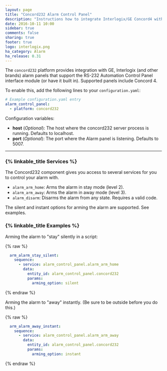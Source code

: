 ```yaml
---
layout: page
title: "Concord232 Alarm Control Panel"
description: "Instructions how to integrate Interlogix/GE Concord4 with RS-232 Automation Control Module into Home Assistant."
date: 2016-10-11 10:00
sidebar: true
comments: false
sharing: true
footer: true
logo: interlogix.png
ha_category: Alarm
ha_release: 0.31
---
```


The `concord232` platform provides integration with GE, Interlogix (and other brands) alarm panels that support the RS-232 Automation Control Panel interface module (or have it built in). Supported panels include Concord 4.

To enable this, add the following lines to your `configuration.yaml`:

```yaml
# Example configuration.yaml entry
alarm_control_panel:
  - platform: concord232
```

Configuration variables:

- **host** (*Optional*): The host where the concord232 server process is running. Defaults to localhost.
- **port** (*Optional*): The port where the Alarm panel is listening. Defaults to 5007.

---

### {% linkable_title Services %}

The Concord232 component gives you access to several services for you to control your alarm with.

- `alarm_arm_home`: Arms the alarm in stay mode (level 2).
- `alarm_arm_away`: Arms the alarm in away mode (level 3).
- `alarm_disarm`: Disarms the alarm from any state. Requires a valid code.

The silent and instant options for arming the alarm are supported.
See examples.

### {% linkable_title Examples %}

Arming the alarm to "stay" silently in a script:

{% raw %}
```yaml
  arm_alarm_stay_silent:
    sequence:
      - service: alarm_control_panel.alarm_arm_home
        data:
          entity_id: alarm_control_panel.concord232
          params:
            arming_option: silent
```
{% endraw %}

Arming the alarm to "away" instantly.  (Be sure to be outside before
you do this.)

{% raw %}
```yaml
  arm_alarm_away_instant:
    sequence:
      - service: alarm_control_panel.alarm_arm_away
        data:
          entity_id: alarm_control_panel.concord232
          params:
            arming_option: instant
```
{% endraw %}
